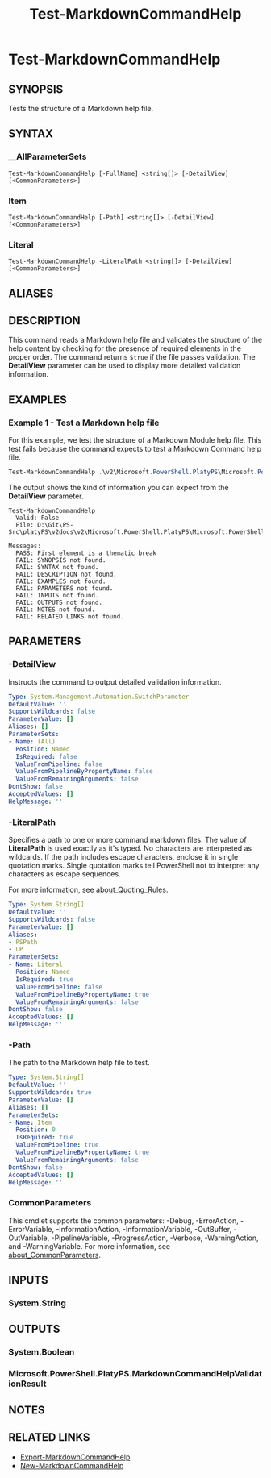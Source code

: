 ﻿---
document type: cmdlet
external help file: Microsoft.PowerShell.PlatyPS.dll-Help.xml
HelpUri: ''
Locale: en-US
Module Name: Microsoft.PowerShell.PlatyPS
ms.custom: OPS10
ms.date: 09/17/2024
PlatyPS schema version: 2024-05-01
title: Test-MarkdownCommandHelp
---

# Test-MarkdownCommandHelp

## SYNOPSIS

Tests the structure of a Markdown help file.

## SYNTAX

### __AllParameterSets

```
Test-MarkdownCommandHelp [-FullName] <string[]> [-DetailView] [<CommonParameters>]
```

### Item

```
Test-MarkdownCommandHelp [-Path] <string[]> [-DetailView] [<CommonParameters>]
```

### Literal

```
Test-MarkdownCommandHelp -LiteralPath <string[]> [-DetailView] [<CommonParameters>]
```

## ALIASES

## DESCRIPTION

This command reads a Markdown help file and validates the structure of the help content by checking
for the presence of required elements in the proper order. The command returns `$true` if the file
passes validation. The **DetailView** parameter can be used to display more detailed validation
information.

## EXAMPLES

### Example 1 - Test a Markdown help file

For this example, we test the structure of a Markdown Module help file. This test fails because the
command expects to test a Markdown Command help file.

```powershell
Test-MarkdownCommandHelp .\v2\Microsoft.PowerShell.PlatyPS\Microsoft.PowerShell.PlatyPS.md -DetailView
```

The output shows the kind of information you can expect from the **DetailView** parameter.

```Output
Test-MarkdownCommandHelp
  Valid: False
  File: D:\Git\PS-Src\platyPS\v2docs\v2\Microsoft.PowerShell.PlatyPS\Microsoft.PowerShell.PlatyPS.md

Messages:
  PASS: First element is a thematic break
  FAIL: SYNOPSIS not found.
  FAIL: SYNTAX not found.
  FAIL: DESCRIPTION not found.
  FAIL: EXAMPLES not found.
  FAIL: PARAMETERS not found.
  FAIL: INPUTS not found.
  FAIL: OUTPUTS not found.
  FAIL: NOTES not found.
  FAIL: RELATED LINKS not found.
```

## PARAMETERS

### -DetailView

Instructs the command to output detailed validation information.

```yaml
Type: System.Management.Automation.SwitchParameter
DefaultValue: ''
SupportsWildcards: false
ParameterValue: []
Aliases: []
ParameterSets:
- Name: (All)
  Position: Named
  IsRequired: false
  ValueFromPipeline: false
  ValueFromPipelineByPropertyName: false
  ValueFromRemainingArguments: false
DontShow: false
AcceptedValues: []
HelpMessage: ''
```

### -LiteralPath

Specifies a path to one or more command markdown files. The value of **LiteralPath** is used exactly
as it's typed. No characters are interpreted as wildcards. If the path includes escape characters,
enclose it in single quotation marks. Single quotation marks tell PowerShell not to interpret any
characters as escape sequences.

For more information, see
[about_Quoting_Rules](/powershell/module/microsoft.powershell.core/about/about_CommonParameters).

```yaml
Type: System.String[]
DefaultValue: ''
SupportsWildcards: false
ParameterValue: []
Aliases:
- PSPath
- LP
ParameterSets:
- Name: Literal
  Position: Named
  IsRequired: true
  ValueFromPipeline: false
  ValueFromPipelineByPropertyName: true
  ValueFromRemainingArguments: false
DontShow: false
AcceptedValues: []
HelpMessage: ''
```

### -Path

The path to the Markdown help file to test.

```yaml
Type: System.String[]
DefaultValue: ''
SupportsWildcards: true
ParameterValue: []
Aliases: []
ParameterSets:
- Name: Item
  Position: 0
  IsRequired: true
  ValueFromPipeline: true
  ValueFromPipelineByPropertyName: true
  ValueFromRemainingArguments: false
DontShow: false
AcceptedValues: []
HelpMessage: ''
```

### CommonParameters

This cmdlet supports the common parameters: -Debug, -ErrorAction, -ErrorVariable,
-InformationAction, -InformationVariable, -OutBuffer, -OutVariable, -PipelineVariable,
-ProgressAction, -Verbose, -WarningAction, and -WarningVariable. For more information, see
[about_CommonParameters](https://go.microsoft.com/fwlink/?LinkID=113216).

## INPUTS

### System.String

## OUTPUTS

### System.Boolean

### Microsoft.PowerShell.PlatyPS.MarkdownCommandHelpValidationResult

## NOTES

## RELATED LINKS

- [Export-MarkdownCommandHelp](Export-MarkdownCommandHelp.md)
- [New-MarkdownCommandHelp](New-MarkdownCommandHelp.md)
